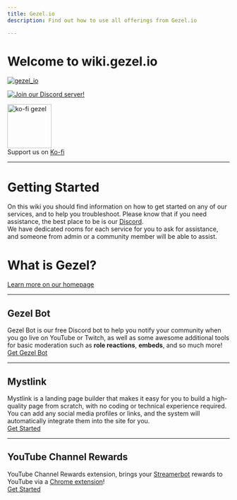 ```yaml
---
title: Gezel.io
description: Find out how to use all offerings from Gezel.io

---
```


# Welcome to wiki.gezel.io

<p align="left"> <a href="https://twitter.com/gezel_io" target="blank"><img src="https://img.shields.io/twitter/follow/gezel_io?logo=twitter&style=for-the-badge" alt="gezel_io" /></a> </p> 

[![Join our Discord server!](https://invidget.switchblade.xyz/93snMvzzqK)](http://discord.gg/2FB8wDG)

<div align=""><a href="https://ko-fi.com/gezel"><img src="https://cdn.iconscout.com/icon/free/png-256/ko-fi-2752141-2284958.png" height="100" alt="ko-fi gezel" /></a><br>Support us on <a href="https://ko-fi.com/gezel">Ko-fi</a><br></div>

---
# Getting Started
On this wiki you should find information on how to get started on any of our services, and to help you troubleshoot.
Please know that if you need assistance, the best place to be is our [Discord](https://gezel.io/discord).\
 We have dedicated rooms for each service for you to ask for assistance, and someone from admin or a community member will be able to assist.

# What is Gezel?
[Learn more on our homepage](https://gezel.io)

---
## Gezel Bot
Gezel Bot is our free Discord bot to help you notify your community when you go live on YouTube or Twitch, as well as some awesome additional tools for basic
moderation such as **role reactions**, **embeds**, and so much more!\
<a href="https://bot.gezel.io" class="button" name="gezelbot">Get Gezel Bot</a>

---

## Mystlink
Mystlink is a landing page builder that makes it easy for you to build a high-quality page from scratch, with no coding or technical experience required.
You can add any social media profiles or links, and the system will automatically integrate them into the site for you.\
<a href="https://mystl.ink" class="button" name="mystlink">Get Started</a>

---

## YouTube Channel Rewards
YouTube Channel Rewards extension, brings your [Streamerbot](https://streamer.bot) rewards to YouTube via a [Chrome extension](https://gezel.io/download)!\
<a href="/ytcr" class="button" name="ytcr">Get Started</a>
